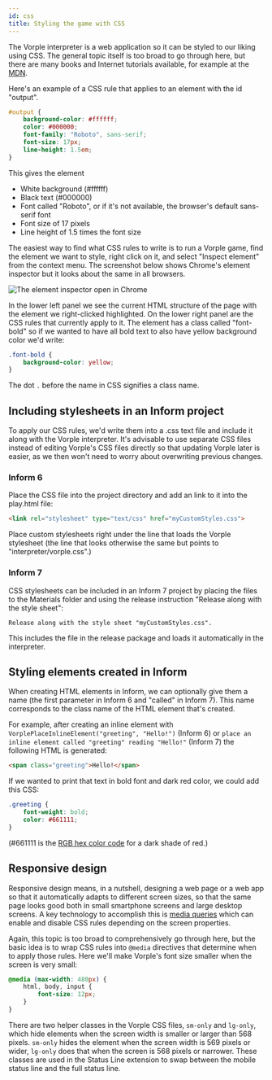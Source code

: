 ```yaml
---
id: css
title: Styling the game with CSS
---
```


The Vorple interpreter is a web application so it can be styled to our liking
using CSS. The general topic itself is too broad to go through here, but there 
are many books and Internet tutorials available, for example at the 
[MDN](https://developer.mozilla.org/en-US/docs/Web/Tutorials#Introductory_level_2). 

Here's an example of a CSS rule that applies to an element with the id "output".

```css
#output {
    background-color: #ffffff;
    color: #000000;
    font-family: "Roboto", sans-serif;
    font-size: 17px;
    line-height: 1.5em;
}
```

This gives the element

* White background (#ffffff)
* Black text (#000000)
* Font called "Roboto", or if it's not available, the browser's default sans-serif font
* Font size of 17 pixels
* Line height of 1.5 times the font size

The easiest way to find what CSS rules to write is to run a Vorple game, find
the element we want to style, right click on it, and select "Inspect element"
from the context menu. The screenshot below shows Chrome's element inspector
but it looks about the same in all browsers. 

![The element inspector open in Chrome](/img/element-inspector.png)

In the lower left panel we see the current HTML structure of the page with the 
element we right-clicked highlighted. On the lower right panel are the CSS 
rules that currently apply to it. The element has a class called "font-bold" so 
if we wanted to have all bold text to also have yellow background color we'd
write:

```css
.font-bold {
	background-color: yellow;
}
```

The dot `.` before the name in CSS signifies a class name.  


## Including stylesheets in an Inform project

To apply our CSS rules, we'd write them into a .css text file and include it 
along with the Vorple interpreter. It's advisable to use separate CSS files 
instead of editing Vorple's CSS files directly so that updating Vorple later 
is easier, as we then won't need to worry about overwriting previous changes. 


### Inform 6

Place the CSS file into the project directory and add an link to it into 
the play.html file:

```html
<link rel="stylesheet" type="text/css" href="myCustomStyles.css">
``` 

Place custom stylesheets right under the line that loads the Vorple stylesheet
(the line that looks otherwise the same but points to "interpreter/vorple.css".) 


### Inform 7

CSS stylesheets can be included in an Inform 7 project by placing the files to 
the Materials folder and using the release instruction 
"Release along with the style sheet":

```inform7
Release along with the style sheet "myCustomStyles.css".
```

This includes the file in the release package and loads it automatically in
the interpreter.


## Styling elements created in Inform

When creating HTML elements in Inform, we can optionally give them a name
(the first parameter in Inform 6 and "called" in Inform 7). This name 
corresponds to the class name of the HTML element that's created. 

For example, after creating an inline element with 
`VorplePlaceInlineElement("greeting", "Hello!")` (Inform 6) or 
`place an inline element called "greeting" reading "Hello!"` (Inform 7)
the following HTML is generated:

```html
<span class="greeting">Hello!</span>
```

If we wanted to print that text in bold font and dark red color, we could add this CSS:

```css
.greeting {
	font-weight: bold;
	color: #661111;
}
```

(#661111 is the [RGB hex color code](https://developer.mozilla.org/en-US/docs/Web/CSS/color_value) 
for a dark shade of red.)


## Responsive design

Responsive design means, in a nutshell, designing a web page or a web app so 
that it automatically adapts to different screen sizes, so that the same page
looks good both in small smartphone screens and large desktop screens.
A key technology to accomplish this is 
[media queries](https://developer.mozilla.org/en-US/docs/Web/CSS/Media_Queries/Using_media_queries)
which can enable and disable CSS rules depending on the screen properties.

Again, this topic is too broad to comprehensively go through here, but the
basic idea is to wrap CSS rules into `@media` directives that determine when
to apply those rules. Here we'll make Vorple's font size smaller when the
screen is very small:

```css
@media (max-width: 480px) {
	html, body, input {
		font-size: 12px;
	}
}
```

There are two helper classes in the Vorple CSS files, `sm-only` and `lg-only`,
which hide elements when the screen width is smaller or larger than 568 pixels.
`sm-only` hides the element when the screen width is 569 pixels or wider, 
`lg-only` does that when the screen is 568 pixels or narrower. These classes
are used in the Status Line extension to swap between the mobile status line
and the full status line.

